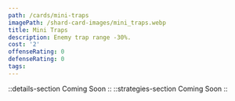 ```yaml
---
path: /cards/mini-traps
imagePath: /shard-card-images/mini_traps.webp
title: Mini Traps
description: Enemy trap range -30%.
cost: '2'
offenseRating: 0
defenseRating: 0
tags:
---
```

::details-section
Coming Soon
::
::strategies-section
Coming Soon
::